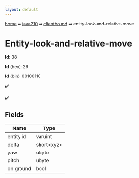```yaml
---
layout: default
---
```


[home](/) ➡ [java210](/protocol/java210) ➡ [clientbound](/protocol/java210/clientbound) ➡ entity-look-and-relative-move

# Entity-look-and-relative-move

**Id**: 38

**Id** (hex): 26

**Id** (bin): 00100110

✔️

✔️

## Fields

Name | Type
---|---
entity id | varuint
delta | short&lt;xyz&gt;
yaw | ubyte
pitch | ubyte
on ground | bool

